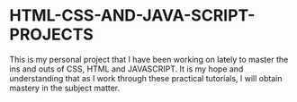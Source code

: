 # HTML-CSS-AND-JAVA-SCRIPT-PROJECTS
This is my personal project that I have been working on lately to master the ins and outs of CSS, HTML and JAVASCRIPT.
It is my hope and understanding that as I work through these practical tutorials, I will obtain mastery in the subject matter.